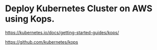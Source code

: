 # Deploy Kubernetes Cluster on AWS using Kops.

https://kubernetes.io/docs/getting-started-guides/kops/

https://github.com/kubernetes/kops
